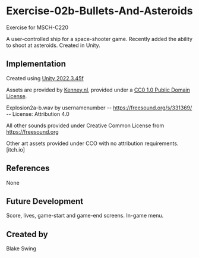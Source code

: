 # Exercise-02b-Bullets-And-Asteroids

Exercise for MSCH-C220

A user-controlled ship for a space-shooter game. Recently added the ability to shoot at asteroids. Created in Unity.

## Implementation

Created using [Unity 2022.3.45f](https://unity.com)

Assets are provided by [Kenney.nl](https://kenney.nl/assets/space-shooter-extension), provided under a [CC0 1.0 Public Domain License](https://creativecommons.org/publicdomain/zero/1.0/).

Explosion2a-b.wav by usernamenumber -- https://freesound.org/s/331369/ -- License: Attribution 4.0

All other sounds provided under Creative Common License from https://freesound.org

Other art assets provided under CCO with no attribution requirements. [itch.io]

## References
None

## Future Development
Score, lives, game-start and game-end screens. In-game menu.

## Created by
Blake Swing